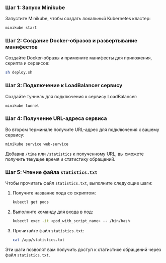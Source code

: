 ### Шаг 1: Запуск Minikube

Запустите Minikube, чтобы создать локальный Kubernetes кластер:
```bash
minikube start
```

### Шаг 2: Создание Docker-образов и развертывание манифестов

Создайте Docker-образы и примените манифесты для приложения, скрипта и сервисов:
```bash
sh deploy.sh
```

### Шаг 3: Подключение к LoadBalancer сервису

Создайте туннель для подключения к сервису LoadBalancer:
```bash
minikube tunnel
```

### Шаг 4: Получение URL-адреса сервиса

Во втором терминале получите URL-адрес для подключения к вашему сервису:
```bash
minikube service web-service
```
Добавив `/time` или `/statistics` к полученному URL, вы сможете получить текущее время и статистику обращений.

### Шаг 5: Чтение файла `statistics.txt`

Чтобы прочитать файл `statistics.txt`, выполните следующие шаги:

1. Получите название пода со скриптом:
   ```bash
   kubectl get pods
   ```

2. Выполните команду для входа в под:
   ```bash
   kubectl exec -it <pod_with_script_name> -- /bin/bash
   ```

3. Прочитайте файл `statistics.txt`:
   ```bash
   cat /app/statistics.txt
   ```

Эти шаги позволят вам получить доступ к статистике обращений через файл `statistics.txt`.
